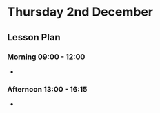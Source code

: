 # Thursday 2nd December

## Lesson Plan

### Morning 09:00 - 12:00

+ 

### Afternoon 13:00 - 16:15

+ 
